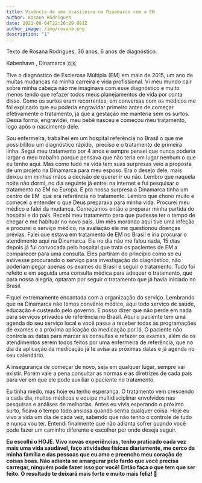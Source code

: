 ```yaml
---
title: Vivência de uma brasileira na Dinamarca com a EM
author: Rosana Rodrigues
date: 2021-08-04T22:26:29.681Z
author_image: /img/rosana.png
description: "1"
---
```

Texto de Rosana Rodrigues,  36 anos, 6 anos de diagnóstico.

 København , Dinamarca 🇩🇰

Tive o diagnóstico de Esclerose Múltipla (EM) em maio de 2015, um ano de muitas mudanças na minha carreira e vida profissional. Vi meu mundo cair sobre minha cabeça não me imaginava com esse diagnóstico e muito menos tendo que refazer todos meus planejamentos de vida por conta disso. Como os surtos eram recorrentes, em conversas com os médicos me foi explicado que eu poderia engravidar primeiro antes de começar efetivamente o tratamento, já que a gestação me manteria sem os surtos. Dessa forma, engravidei, meu bebê nasceu e começou meu tratamento, logo após o nascimento dele. 

Sou enfermeira, trabalhei em um hospital referência no Brasil o que me possibilitou um diagnóstico rápido,  preciso e o tratamento de primeira linha. Segui meu tratamento por 4 anos e sempre pensei que nunca poderia largar o meu trabalho porque pensava que não teria em lugar nenhum o que eu tenho aqui. Mas como tudo na vida tem suas surpresas veio a proposta de um projeto na Dinamarca para meu esposo. Era o desejo dele, mais deixou em minhas mãos a decisão de querer ir ou não. Lembro que naquela noite não dormi, no dia seguinte já entrei na internet e fui pesquisar o tratamento na EM na Europa. E pra nossa surpresa a Dinamarca tinha um centro de EM  que era referência no tratamento. Lembro que chorei muito e comecei a entender o que Deus preparava para minha vida. Procurei meu médico e falei da mudança. Começamos então a preparar minha partida do hospital e do país. Recebi meu tratamento para que pudesse ter o tempo de chegar e me habituar no novo país. Um mês morando aqui tive uma infeção e procurei o serviço médico, na avaliação ele me questionou doenças prévias. Falei que estava em tratamento de EM no Brasil e iria procurar o atendimento aqui na Dinamarca. Ele no dia não me falou nada, 15 dias depois já fui convocada pelo hospital que trata os pacientes de EM a comparecer para uma consulta. Eles partiram do princípio como se eu estivesse procurando o serviço para investigação do diagnóstico, não poderiam pegar apenas os exames do Brasil e seguir o tratamento. Tudo foi refeito e em seguida uma consulta médica para adequar o tratamento, que para nossa alegria, optaram por seguir o tratamento que já havia iniciado no Brasil. 

Fiquei extremamente encantada com a organização do serviço. Lembrando que na Dinamarca não temos convênio médico, aqui todo serviço de saúde, educação é custeado pelo governo. E posso dizer que não perde em nada para serviços privados de referência no Brasil. Aqui o paciente tem uma agenda do seu serviço local e você passa a receber todas as programações de exames e a próxima aplicação da medicação por lá. O paciente não controla as datas para marcar as consultas e refazer os exames, além de os atendimentos serem todos feitos por uma enfermeira de referência, que no dia da aplicação da medicação já te avisa as próximas datas e já agenda no seu calendário. 

A insegurança de começar de novo, seja em qualquer lugar, sempre vai existir. Porém vale a pena consultar as normas e as diretrizes de cada país para ver em que ele pode auxiliar o paciente no tratamento. 

Eu tinha medo, mas hoje eu tenho esperança. O tratamento vem crescendo a cada dia, muitos médicos e equipe multidisciplinar envolvidos nas pesquisas e análises de melhorias. Antes eu vivia esperando o próximo surto, ficava o tempo todo ansiosa quando sentia qualquer coisa. Hoje eu vivo a vida um dia de cada vez, sabendo que não tenho o controle de tudo e nunca vou ter. Entendi finalmente que não adianta sofrer quando você pode fazer um caminho diferente e escolher por onde deseja seguir. 

**Eu escolhi o HOJE. Vivo novas experiências, tenho praticado cada vez mais uma vida saudável, faço atividades físicas diariamente, me cerco da minha família e das pessoas que eu amo e preencho meu coração de coisas boas. Não adianta se amargurar pelo fardo que você precisa carregar, ninguém pode fazer isso por você! Então faça o que tem que ser feito. O resultado te deixará mais forte e muito mais feliz! 🧡**